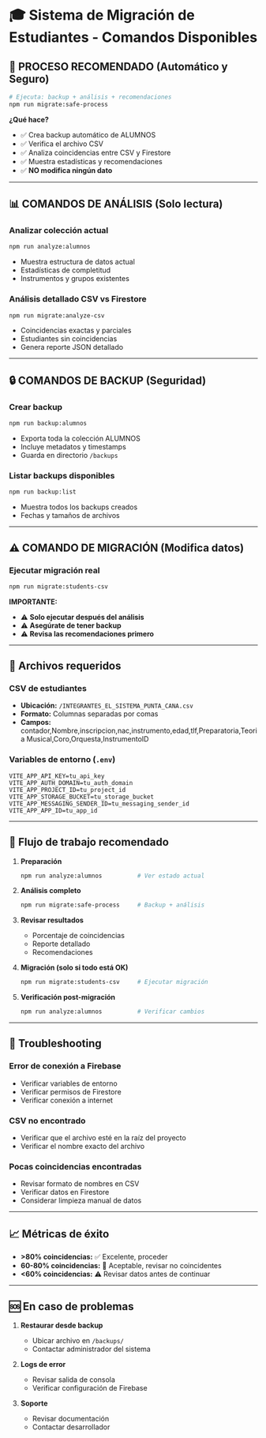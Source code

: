# 🎓 Sistema de Migración de Estudiantes - Comandos Disponibles

## 🚀 **PROCESO RECOMENDADO** (Automático y Seguro)

```bash
# Ejecuta: backup + análisis + recomendaciones
npm run migrate:safe-process
```

**¿Qué hace?**

- ✅ Crea backup automático de ALUMNOS
- ✅ Verifica el archivo CSV
- ✅ Analiza coincidencias entre CSV y Firestore
- ✅ Muestra estadísticas y recomendaciones
- ✅ **NO modifica ningún dato**

---

## 📊 **COMANDOS DE ANÁLISIS** (Solo lectura)

### Analizar colección actual

```bash
npm run analyze:alumnos
```

- Muestra estructura de datos actual
- Estadísticas de completitud
- Instrumentos y grupos existentes

### Análisis detallado CSV vs Firestore

```bash
npm run migrate:analyze-csv
```

- Coincidencias exactas y parciales
- Estudiantes sin coincidencias
- Genera reporte JSON detallado

---

## 🔒 **COMANDOS DE BACKUP** (Seguridad)

### Crear backup

```bash
npm run backup:alumnos
```

- Exporta toda la colección ALUMNOS
- Incluye metadatos y timestamps
- Guarda en directorio `/backups`

### Listar backups disponibles

```bash
npm run backup:list
```

- Muestra todos los backups creados
- Fechas y tamaños de archivos

---

## ⚠️ **COMANDO DE MIGRACIÓN** (Modifica datos)

### Ejecutar migración real

```bash
npm run migrate:students-csv
```

**IMPORTANTE:**

- ⚠️ **Solo ejecutar después del análisis**
- ⚠️ **Asegúrate de tener backup**
- ⚠️ **Revisa las recomendaciones primero**

---

## 📁 **Archivos requeridos**

### CSV de estudiantes

- **Ubicación:** `/INTEGRANTES_EL_SISTEMA_PUNTA_CANA.csv`
- **Formato:** Columnas separadas por comas
- **Campos:** contador,Nombre,inscripcion,nac,instrumento,edad,tlf,Preparatoria,Teoria Musical,Coro,Orquesta,InstrumentoID

### Variables de entorno (`.env`)

```
VITE_APP_API_KEY=tu_api_key
VITE_APP_AUTH_DOMAIN=tu_auth_domain
VITE_APP_PROJECT_ID=tu_project_id
VITE_APP_STORAGE_BUCKET=tu_storage_bucket
VITE_APP_MESSAGING_SENDER_ID=tu_messaging_sender_id
VITE_APP_APP_ID=tu_app_id
```

---

## 🎯 **Flujo de trabajo recomendado**

1. **Preparación**

   ```bash
   npm run analyze:alumnos          # Ver estado actual
   ```

2. **Análisis completo**

   ```bash
   npm run migrate:safe-process     # Backup + análisis
   ```

3. **Revisar resultados**
   - Porcentaje de coincidencias
   - Reporte detallado
   - Recomendaciones

4. **Migración (solo si todo está OK)**

   ```bash
   npm run migrate:students-csv     # Ejecutar migración
   ```

5. **Verificación post-migración**
   ```bash
   npm run analyze:alumnos          # Verificar cambios
   ```

---

## 🔧 **Troubleshooting**

### Error de conexión a Firebase

- Verificar variables de entorno
- Verificar permisos de Firestore
- Verificar conexión a internet

### CSV no encontrado

- Verificar que el archivo esté en la raíz del proyecto
- Verificar el nombre exacto del archivo

### Pocas coincidencias encontradas

- Revisar formato de nombres en CSV
- Verificar datos en Firestore
- Considerar limpieza manual de datos

---

## 📈 **Métricas de éxito**

- **>80% coincidencias:** ✅ Excelente, proceder
- **60-80% coincidencias:** 🔶 Aceptable, revisar no coincidentes
- **<60% coincidencias:** ⚠️ Revisar datos antes de continuar

---

## 🆘 **En caso de problemas**

1. **Restaurar desde backup**
   - Ubicar archivo en `/backups/`
   - Contactar administrador del sistema

2. **Logs de error**
   - Revisar salida de consola
   - Verificar configuración de Firebase

3. **Soporte**
   - Revisar documentación
   - Contactar desarrollador
